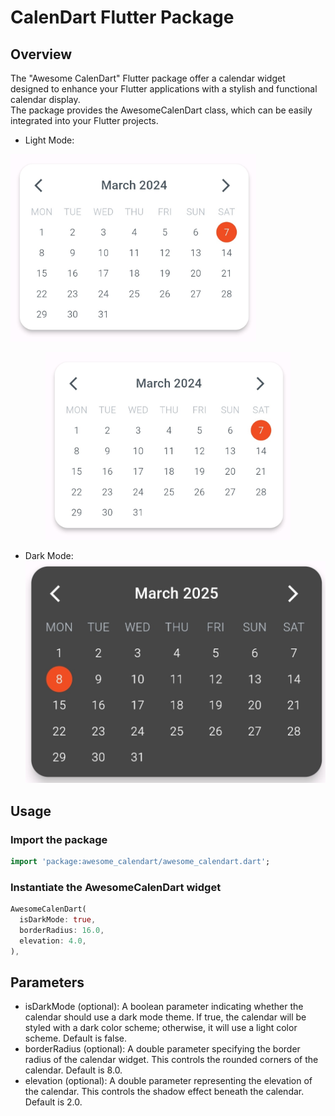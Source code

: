 # CalenDart Flutter Package

## Overview
The "Awesome CalenDart" Flutter package offer a calendar widget designed to enhance your Flutter applications with a stylish and functional calendar display. </br>
The package provides the AwesomeCalenDart class, which can be easily integrated into your Flutter projects.

* Light Mode: </br>
<img src="images/lightmode.jpg" height="300">
<p align="center" width="100%">
    <img src="images/lightmode.jpg" height="300">
</p>

* Dark Mode: </br>
![Dark Mode](images/darkmode.jpg)

## Usage
### Import the package

```dart
import 'package:awesome_calendart/awesome_calendart.dart';
```

### Instantiate the AwesomeCalenDart widget

```dart
AwesomeCalenDart(
  isDarkMode: true,
  borderRadius: 16.0,
  elevation: 4.0,
),
```

## Parameters

- isDarkMode (optional): A boolean parameter indicating whether the calendar should use a dark mode theme. If true, the calendar will be styled with a dark color scheme; otherwise, it will use a light color scheme. Default is false.
- borderRadius (optional): A double parameter specifying the border radius of the calendar widget. This controls the rounded corners of the calendar. Default is 8.0.
- elevation (optional): A double parameter representing the elevation of the calendar. This controls the shadow effect beneath the calendar. Default is 2.0.

